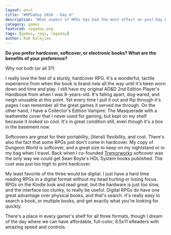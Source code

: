```yaml
---
layout: post
title: "#RPGaDay 2016 - Day 8"
description: "What aspect of RPGs has had the most effect on you? Day 8 of #RPGaDay."
category: games
featured: rpgaday.png
tags: [games, rpgs, rpgaday]
author: Rob Kalajian
---
```


**Do you prefer hardcover, softcover, or electronic books? What are the benefits of your preference?**

Why not both (or all 3?)

I really love the feel of a sturdy, hardcover RPG. It's a wonderful, tactile experience from when the book is brand new all the way until it's been worn down and time and play. I still have my original AD&D 2nd Edition Player's Handbook from when I was 8-years-old. It's falling apart, dog-eared, and neigh unusable at this point. Yet every time I pull it out and flip through it's pages I can remember all the great games it served me through. On the other hand, I have a Collector's Edition Vampire: The Masquerade with a leatherette cover that I never used for gaming, but kept on my shelf because it *looked* so cool. It's in great condition still, even though it's a box in the basement now.

Softcovers are great for their portability, (literal) flexibility, and cost. There's also the fact that some RPGs just don't come in hardcover. My copy of Dungeon World is softcover, and a great size to keep on my nightstand or in my bag when I travel. Back when I co-founded [Tremorworks](http://tremorworks.com) softcover was the only way we could get Sean Boyle's HDL System books published. The cost was just too high to print hardcover.

My least favorite of the three would be digital. I just have a hard time reading RPGs in a digital format without my head hurting or losing focus. RPGs on the Kindle look and read great, but the hardware is just too slow, and the interface too clunky, to really be useful. Digital RPGs do have one great advantage over physical books, and that's search. It's really easy to search a book, or multiple books, and get exactly what you're looking for quickly.

There's a place in every gamer's shelf for all three formats, though I dream of the day where we can have affordable, full-color, 8.5x11 eReaders with amazing speed and controls.

